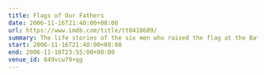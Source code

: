 ```yaml
---
title: Flags of Our Fathers
date: 2006-11-16T21:40:00+08:00
url: https://www.imdb.com/title/tt0418689/
summary: The life stories of the six men who raised the flag at the Battle of Iwo Jima, a turning point in World War II.
start: 2006-11-16T21:40:00+08:00
end: 2006-11-16T23:55:00+08:00
venue_id: 849vcw79+qg
---
```

